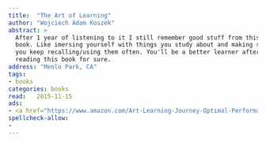 ```yaml
---
title:  "The Art of Learning"
author: "Wojciech Adam Koszek"
abstract: >
  After 1 year of listening to it I still remember good stuff from this
  book. Like imersing yourself with things you study about and making sure
  you keep recalling/using them often. You'll be a better learner after
  reading this book for sure.
address: "Menlo Park, CA"
tags:
- books
categories: books
read:	2015-11-15
ads:
- <a href="https://www.amazon.com/Art-Learning-Journey-Optimal-Performance/dp/0743277465/ref=as_li_ss_il?s=books&ie=UTF8&qid=1466060927&sr=1-1&keywords=the+art+of+learning&linkCode=li2&tag=wkoszek08-20&linkId=6457216ae601418806c3d11d17e35cb0" target="_blank"><img border="0" src="//ws-na.amazon-adsystem.com/widgets/q?_encoding=UTF8&ASIN=0743277465&Format=_SL160_&ID=AsinImage&MarketPlace=US&ServiceVersion=20070822&WS=1&tag=wkoszek08-20" ></a><img src="//ir-na.amazon-adsystem.com/e/ir?t=wkoszek08-20&l=li2&o=1&a=0743277465" width="1" height="1" border="0" alt="" style="border:none !important; margin:0px !important;" />
spellcheck-allow:
- 
---
```



